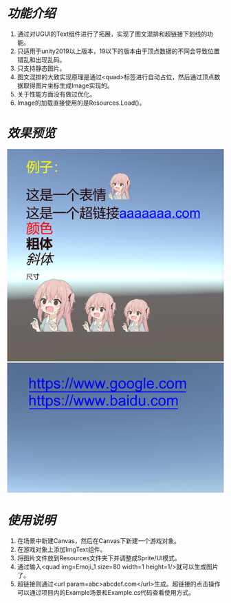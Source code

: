 # *功能介绍*
1. 通过对UGUI的Text组件进行了拓展，实现了图文混排和超链接下划线的功能。  
2. 只适用于unity2019以上版本，19以下的版本由于顶点数据的不同会导致位置错乱和出现乱码。  
3. 只支持静态图片。  
4. 图文混排的大致实现原理是通过\<quad>标签进行自动占位，然后通过顶点数据取得图片坐标生成Image实现的。
5. 关于性能方面没有做过优化。
6. Image的加载直接使用的是Resources.Load()。

# *效果预览*
![](https://github.com/535382/ImgText/blob/master/Preview/%E4%BE%8B%E5%AD%901.png?raw=true)
![](https://github.com/535382/ImgText/blob/master/Preview/%E4%BE%8B%E5%AD%902.png?raw=true)

# *使用说明*
1. 在场景中新建Canvas，然后在Canvas下新建一个游戏对象。
2. 在游戏对象上添加ImgText组件。
3. 将图片文件放到Resources文件夹下并调整成Sprite/UI模式。
4. 通过输入\<quad img=Emoji_1 size=80 width=1 height=1/>就可以生成图片了。
5. 超链接则通过\<url param=abc>abcdef.com\</url>生成。超链接的点击操作可以通过项目内的Example场景和Example.cs代码查看使用方式。